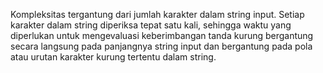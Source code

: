 Kompleksitas tergantung dari jumlah karakter dalam string input. Setiap karakter dalam string diperiksa tepat satu kali, sehingga waktu yang diperlukan untuk mengevaluasi keberimbangan tanda kurung bergantung secara langsung pada panjangnya string input dan bergantung pada pola atau urutan karakter kurung tertentu dalam string.